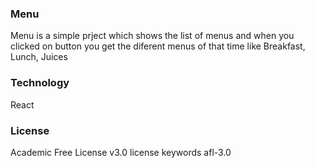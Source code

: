 ### Menu

Menu is a simple prject which shows the list of menus and when you clicked on button you get the diferent menus of that time like Breakfast, Lunch, Juices

### Technology

React

### License

Academic Free License v3.0 license keywords afl-3.0

